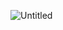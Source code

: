 ![Untitled](https://github.com/Lashen1227/Plane-Management-System/assets/131880564/09a99a25-0802-42ff-94ca-20d427a6d248)
